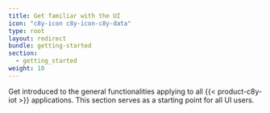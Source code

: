 ```yaml
---
title: Get familiar with the UI
icon: "c8y-icon c8y-icon-c8y-data"
type: root
layout: redirect
bundle: getting-started
section:
  - getting_started
weight: 10
---
```


Get introduced to the general functionalities applying to all {{< product-c8y-iot >}} applications. This section serves as a starting point for all UI users.
